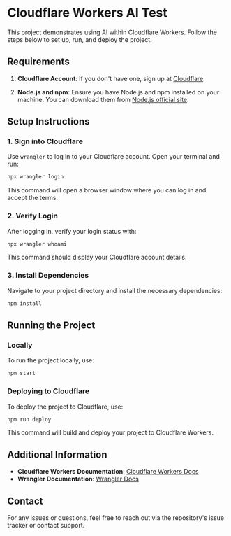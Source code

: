# Cloudflare Workers AI Test

This project demonstrates using AI within Cloudflare Workers. Follow the steps below to set up, run, and deploy the project.

## Requirements

1. **Cloudflare Account**: If you don't have one, sign up at [Cloudflare](https://www.cloudflare.com/).

2. **Node.js and npm**: Ensure you have Node.js and npm installed on your machine. You can download them from [Node.js official site](https://nodejs.org/).

## Setup Instructions

### 1. Sign into Cloudflare

Use `wrangler` to log in to your Cloudflare account. Open your terminal and run:

```bash
npx wrangler login
```

This command will open a browser window where you can log in and accept the terms.

### 2. Verify Login

After logging in, verify your login status with:

```bash
npx wrangler whoami
```

This command should display your Cloudflare account details.

### 3. Install Dependencies

Navigate to your project directory and install the necessary dependencies:

```bash
npm install
```

## Running the Project

### Locally

To run the project locally, use:

```bash
npm start
```

### Deploying to Cloudflare

To deploy the project to Cloudflare, use:

```bash
npm run deploy
```

This command will build and deploy your project to Cloudflare Workers.

## Additional Information

- **Cloudflare Workers Documentation**: [Cloudflare Workers Docs](https://developers.cloudflare.com/workers/)
- **Wrangler Documentation**: [Wrangler Docs](https://developers.cloudflare.com/workers/wrangler/)

## Contact

For any issues or questions, feel free to reach out via the repository's issue tracker or contact support.
